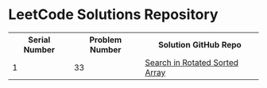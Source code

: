 # LeetCode Solutions Repository

<table>
  <tr>
    <th>Serial Number</th>
    <th>Problem Number</th>
    <th>Solution GitHub Repo</th>
  </tr>
  <tr>
    <td>1</td>
    <td>33</td>
    <td><a href="https://github.com/AnkitaMungalpara/Leetcode-Solutions/blob/main/33.%20Search%20in%20Rotated%20Sorted%20Array.py">Search in Rotated Sorted Array</a></td>

</table>
